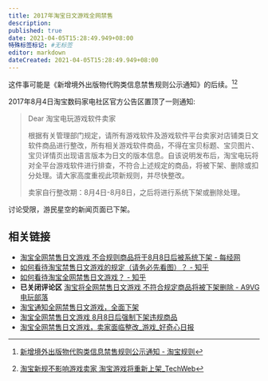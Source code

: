 ```yaml
---
title: 2017年淘宝日文游戏全网禁售
description:
published: true
date: 2021-04-05T15:28:49.949+08:00
特殊标签标记: #无标签
editor: markdown
dateCreated: 2021-04-05T15:28:49.949+08:00
---
```


这件事可能是《新增境外出版物代购类信息禁售规则公示通知》的后续。[^5352][^2499416]

[^5352]: [新增境外出版物代购类信息禁售规则公示通知 - 淘宝规则](https://web.archive.org/web/20210405152603/https://rule.taobao.com/detail-5352.htm)

[^2499416]: [淘宝新规不影响游戏卖家 淘宝游戏将重新上架_TechWeb](https://web.archive.org/web/20171012052433/http://www.techweb.com.cn/onlinegamenews/2017-03-09/2499416.shtml)

2017年8月4日淘宝数码家电社区官方公告区置顶了一则通知:

>  Dear 淘宝电玩游戏软件卖家
>
> 根据有关管理部门规定，请所有游戏软件及游戏软件平台卖家对店铺类日文软件商品进行整改，所有相关游戏软件商品，不得在宝贝标题、宝贝图片、宝贝详情页出现语言版本为日文的版本信息。自该说明发布后，淘宝电玩将对全平台游戏软件进行排查，不符合上述规定的商品，将被下架、删除或扣分处理。请大家高度重视此项新规则，并尽快整改。
>
> 卖家自行整改期：8月4日-8月8日，之后将进行系统下架或删除处理。

讨论受限，游民星空的新闻页面已下架。

## 相关链接

+ [淘宝全网禁售日文游戏 不合规则商品将于8月8日后被系统下架 - 每经网](https://web.archive.org/web/20210405145625/https://www.nbd.com.cn/articles/2017-08-04/1135614.html)
+ [如何看待淘宝禁售日文游戏的规定（请务必先看图）？ - 知乎](https://web.archive.org/web/20210405144709/https://www.zhihu.com/question/63403000)
+ [如何看待淘宝全网禁售日文游戏？ - 知乎](https://web.archive.org/web/20210405144637/https://www.zhihu.com/question/63411106)
+ **已关闭评论区** [淘宝将全网禁售日文游戏 不符合规定商品将被下架删除 - A9VG电玩部落](https://web.archive.org/web/20210405144702if_/https://www.a9vg.com/article/29425)
+ [淘宝通知全网禁售日文游戏，全面下架](https://archive.is/1bq5U "https://www.sohu.com/a/163126046_100695")
+ [淘宝全网禁售日文游戏 8月8日后强制下架违规商品](https://archive.is/jv8qp "http://www.guancha.cn/life/2017_08_04_421459.shtml")
+ [淘宝全网禁售日文游戏，卖家面临整改_游戏_好奇心日报](https://archive.is/Wnzrk "http://www.qdaily.com/articles/43776.html")

